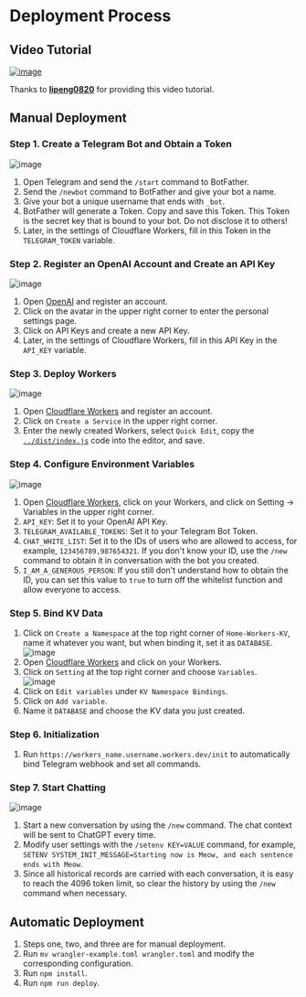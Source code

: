 # Deployment Process

## Video Tutorial

<a href="https://youtu.be/BvxrZ3WMrLE"><img style="max-width: 600px;" alt="image" src="https://user-images.githubusercontent.com/9513891/223895059-1ffa48c7-8801-4d7b-b9d3-15c857d03225.png"></a>

Thanks to [**lipeng0820**](https://www.youtube.com/@lipeng0820) for providing this video tutorial.

## Manual Deployment

### Step 1. Create a Telegram Bot and Obtain a Token

<img style="max-width: 600px;" alt="image" src="https://user-images.githubusercontent.com/9513891/222916992-b393178e-2c41-4a65-a962-96f776f652bd.png">

1. Open Telegram and send the `/start` command to BotFather.
2. Send the `/newbot` command to BotFather and give your bot a name.
3. Give your bot a unique username that ends with `_bot`.
4. BotFather will generate a Token. Copy and save this Token. This Token is the secret key that is bound to your bot. Do not disclose it to others!
5. Later, in the settings of Cloudflare Workers, fill in this Token in the `TELEGRAM_TOKEN` variable.

### Step 2. Register an OpenAI Account and Create an API Key

<img style="max-width: 600px;" alt="image" src="https://user-images.githubusercontent.com/9513891/222917026-dd9bebcb-f4d4-4f8a-a836-5e89d220bbb9.png">

1. Open [OpenAI](https://platform.openai.com) and register an account.
2. Click on the avatar in the upper right corner to enter the personal settings page.
3. Click on API Keys and create a new API Key.
4. Later, in the settings of Cloudflare Workers, fill in this API Key in the `API_KEY` variable.

### Step 3. Deploy Workers

<img style="max-width: 600px;" alt="image" src="https://user-images.githubusercontent.com/9513891/222917036-fe70d0e9-3ddf-4c4a-9651-990bb84e4e92.png">

1. Open [Cloudflare Workers](https://dash.cloudflare.com/?to=/:account/workers) and register an account.
2. Click on `Create a Service` in the upper right corner.
3. Enter the newly created Workers, select `Quick Edit`, copy the [`../dist/index.js`](../../dist/index.js) code into the editor, and save.

### Step 4. Configure Environment Variables

<img style="max-width: 600px;" alt="image" src="https://user-images.githubusercontent.com/9513891/222916940-cc4ce79c-f531-4d73-a215-943cb394787a.png">

1. Open [Cloudflare Workers](https://dash.cloudflare.com/?to=/:account/workers), click on your Workers, and click on Setting -> Variables in the upper right corner.
2. `API_KEY`: Set it to your OpenAI API Key.
3. `TELEGRAM_AVAILABLE_TOKENS`: Set it to your Telegram Bot Token.
4. `CHAT_WHITE_LIST`: Set it to the IDs of users who are allowed to access, for example, `123456789,987654321`. If you don't know your ID, use the `/new` command to obtain it in conversation with the bot you created.
5. `I_AM_A_GENEROUS_PERSON`: If you still don't understand how to obtain the ID, you can set this value to `true` to turn off the whitelist function and allow everyone to access.


### Step 5. Bind KV Data
1. Click on `Create a Namespace` at the top right corner of `Home-Workers-KV`, name it whatever you want, but when binding it, set it as `DATABASE`. <br><img style="max-width: 600px;" alt="image" src="https://user-images.githubusercontent.com/9513891/222916810-f31c4900-297b-4a33-8430-7c638e6f9358.png">
2. Open [Cloudflare Workers](https://dash.cloudflare.com/?to=/:account/workers) and click on your Workers.
3. Click on `Setting` at the top right corner and choose `Variables`. <br><img style="max-width: 600px;" alt="image" src="https://user-images.githubusercontent.com/9513891/222916832-697a7bb6-70e2-421d-b88e-899bd24007de.png">
4. Click on `Edit variables` under `KV Namespace Bindings`.
5. Click on `Add variable`.
6. Name it `DATABASE` and choose the KV data you just created.

### Step 6. Initialization
1. Run `https://workers_name.username.workers.dev/init` to automatically bind Telegram webhook and set all commands.

### Step 7. Start Chatting
<img style="max-width: 600px;" alt="image" src="https://user-images.githubusercontent.com/9513891/222917106-2bbc09ea-f018-489e-a7b9-317461348341.png">

1. Start a new conversation by using the `/new` command. The chat context will be sent to ChatGPT every time.
2. Modify user settings with the `/setenv KEY=VALUE` command, for example, `SETENV SYSTEM_INIT_MESSAGE=Starting now is Meow, and each sentence ends with Meow`.
3. Since all historical records are carried with each conversation, it is easy to reach the 4096 token limit, so clear the history by using the `/new` command when necessary.

## Automatic Deployment
1. Steps one, two, and three are for manual deployment.
2. Run `mv wrangler-example.toml wrangler.toml` and modify the corresponding configuration.
3. Run `npm install`.
4. Run `npm run deploy`.